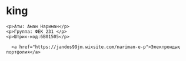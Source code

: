 # king
<!DOCTYPE html>
<html>
<head>
    <title>Менің портфолием</title>
</head>
<body>

    <p>Аты: Аман Нариман</p>
    <p>Группа: ФЕК 231 </p>
    <p>Штрих-код:6B01505</p>

      <a href="https://jandos99jm.wixsite.com/nariman-e-p">Электрондық портфолия</a>


</body>
</html>
